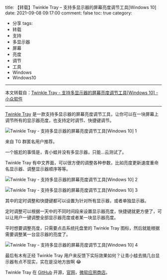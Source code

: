 title: 【转载】Twinkle Tray – 支持多显示器的屏幕亮度调节工具[Windows 10]
date: 2021-09-08 09:17:00
comment: false
toc: true
category:
 - 分享
tags:
 - 转载
 - 支持
 - 多显示器
 - 屏幕
 - 亮度
 - 调节
 - 工具
 - Windows
 - Windows10
---

本文转载自：[Twinkle Tray - 支持多显示器的屏幕亮度调节工具[Windows 10] - 小众软件](https://www.appinn.com/twinkle-tray/)

---

[Twinkle Tray](https://www.appinn.com/twinkle-tray/) 是一款支持多显示器的屏幕亮度调节工具，让你可以在一块屏幕上调节所有的显示器亮度，也支持定时调节、快捷键调节。

![Twinkle Tray - 支持多显示器的屏幕亮度调节工具[Windows 10] 1](https://b3logfile.com/file/2021/09/solo-fetchupload-2879297711106386770-fb722709.jpeg)


<!-- more -->


来自 TG 群匿名用户推荐。

一个尴尬的事情是，青小蛙并没有多显示器，只能…云测试了。

Twinkle Tray 有中文界面，可以很方便的调整各种参数，比如亮度更新速度重命名显示器、调整显示器顺序等等。

![Twinkle Tray - 支持多显示器的屏幕亮度调节工具[Windows 10] 2](https://b3logfile.com/file/2021/09/solo-fetchupload-1532686512526899629-2f86a6fd.jpeg)

![Twinkle Tray - 支持多显示器的屏幕亮度调节工具[Windows 10] 3](https://b3logfile.com/file/2021/09/solo-fetchupload-6030385546687985583-7ccc3802.jpeg)

其中的定时调整和快捷键都可以设置为针对所有显示器，或者单独显示器。

定时调整可以根据一天中的不同时间段来设置显示器亮度，快捷键就更方便了，可以让用户一键调整全部显示器亮度或者某一块显示器亮度。

平时想要调整亮度，只需要点击系统托盘里的 Twinkle Tray 图标，然后就能根据需要调整某一台显示器的亮度了。

![Twinkle Tray - 支持多显示器的屏幕亮度调节工具[Windows 10] 4](https://b3logfile.com/file/2021/09/solo-fetchupload-6886068672017508869-605d05d5.jpeg)

最后有木有正经 Twinkle Tray 用户来反馈下实际效果如何？让青小蛙去搞几台显示器有点不现实，实在是没地方放啊 😂

Twinkle Tray 在 [GitHub](https://github.com/xanderfrangos/twinkle-tray) 开源，[官网](https://twinkletray.com/?ref=biuaxia.cn)，[微软应用商店](https://www.microsoft.com/store/apps/9PLJWWSV01LK)。

